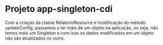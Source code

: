 # Projeto app-singleton-cdi 

Com a criação da classe RelatorioResource e modificação do método
updateConfig, passamos a ter mais de um objeto na aplicação, ou seja,
não temos mais um Singleton e com isso os dados modificados em um objeto 
não são atualizados no outro.